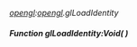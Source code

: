 _[opengl](../../modules/opengl/opengl-module.md):[opengl](../../modules/opengl/opengl-module.md).glLoadIdentity_
##### Function glLoadIdentity:Void(  )
